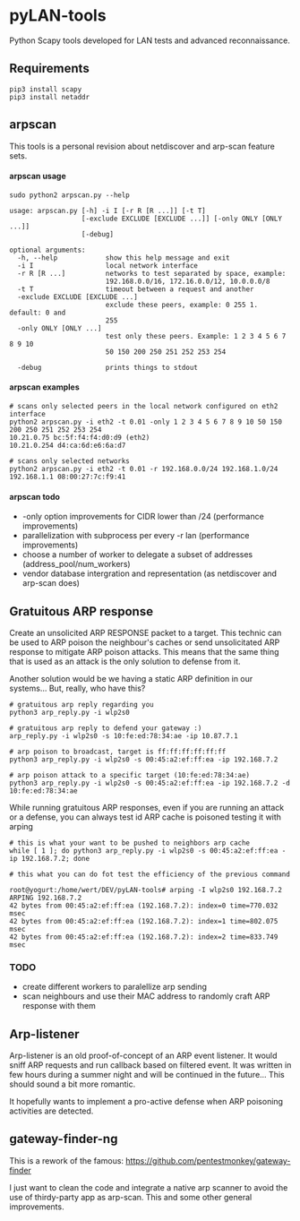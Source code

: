 # pyLAN-tools

Python Scapy tools developed for LAN tests and advanced reconnaissance.

## Requirements

````
pip3 install scapy
pip3 install netaddr
````

## arpscan
This tools is a personal revision about netdiscover and arp-scan feature sets.


#### arpscan usage 
````
sudo python2 arpscan.py --help

usage: arpscan.py [-h] -i I [-r R [R ...]] [-t T]
                  [-exclude EXCLUDE [EXCLUDE ...]] [-only ONLY [ONLY ...]]
                  [-debug]

optional arguments:
  -h, --help            show this help message and exit
  -i I                  local network interface
  -r R [R ...]          networks to test separated by space, example:
                        192.168.0.0/16, 172.16.0.0/12, 10.0.0.0/8
  -t T                  timeout between a request and another
  -exclude EXCLUDE [EXCLUDE ...]
                        exclude these peers, example: 0 255 1. default: 0 and
                        255
  -only ONLY [ONLY ...]
                        test only these peers. Example: 1 2 3 4 5 6 7 8 9 10
                        50 150 200 250 251 252 253 254

  -debug                prints things to stdout
````

#### arpscan examples
````
# scans only selected peers in the local network configured on eth2 interface
python2 arpscan.py -i eth2 -t 0.01 -only 1 2 3 4 5 6 7 8 9 10 50 150 200 250 251 252 253 254
10.21.0.75 bc:5f:f4:f4:d0:d9 (eth2)
10.21.0.254 d4:ca:6d:e6:6a:d7

# scans only selected networks
python2 arpscan.py -i eth2 -t 0.01 -r 192.168.0.0/24 192.168.1.0/24
192.168.1.1 08:00:27:7c:f9:41
````
#### arpscan todo

- -only option improvements for CIDR lower than /24 (performance improvements)
- parallelization with subprocess per every -r lan (performance improvements)
- choose a number of worker to delegate a subset of addresses (address_pool/num_workers)
- vendor database intergration and representation (as netdiscover and arp-scan does)

## Gratuitous ARP response
Create an unsolicited ARP RESPONSE packet to a target.
This technic can be used to ARP poison the neighbour's caches or
send unsolicitated ARP response to mitigate ARP poison attacks.
This means that the same thing that is used as an attack is the only
solution to defense from it.

Another solution would be we having a static ARP definition in our systems... But, really, who have this?

````
# gratuitous arp reply regarding you
python3 arp_reply.py -i wlp2s0

# gratuitous arp reply to defend your gateway :)
arp_reply.py -i wlp2s0 -s 10:fe:ed:78:34:ae -ip 10.87.7.1

# arp poison to broadcast, target is ff:ff:ff:ff:ff:ff
python3 arp_reply.py -i wlp2s0 -s 00:45:a2:ef:ff:ea -ip 192.168.7.2

# arp poison attack to a specific target (10:fe:ed:78:34:ae)
python3 arp_reply.py -i wlp2s0 -s 00:45:a2:ef:ff:ea -ip 192.168.7.2 -d 10:fe:ed:78:34:ae
````
While running gratuitous ARP responses, even if you are running an
attack or a defense, you can always test id ARP cache is poisoned testing
it with arping

````
# this is what your want to be pushed to neighbors arp cache
while [ 1 ]; do python3 arp_reply.py -i wlp2s0 -s 00:45:a2:ef:ff:ea -ip 192.168.7.2; done

# this what you can do fot test the efficiency of the previous command

root@yogurt:/home/wert/DEV/pyLAN-tools# arping -I wlp2s0 192.168.7.2
ARPING 192.168.7.2
42 bytes from 00:45:a2:ef:ff:ea (192.168.7.2): index=0 time=770.032 msec
42 bytes from 00:45:a2:ef:ff:ea (192.168.7.2): index=1 time=802.075 msec
42 bytes from 00:45:a2:ef:ff:ea (192.168.7.2): index=2 time=833.749 msec
````

### TODO
- create different workers to paralellize arp sending
- scan neighbours and use their MAC address to randomly craft ARP response with them

## Arp-listener
Arp-listener is an old proof-of-concept of an ARP event listener. It would sniff
ARP requests and run callback based on filtered event. It was written in few hours during a summer night
and will be continued in the future... This should sound a bit more romantic.

It hopefully wants to implement a pro-active defense when ARP poisoning 
activities are detected.

## gateway-finder-ng
This is a rework of the famous: https://github.com/pentestmonkey/gateway-finder

I just want to clean the code and integrate a native arp scanner to avoid the use of thirdy-party app as arp-scan.
This and some other general improvements. 
